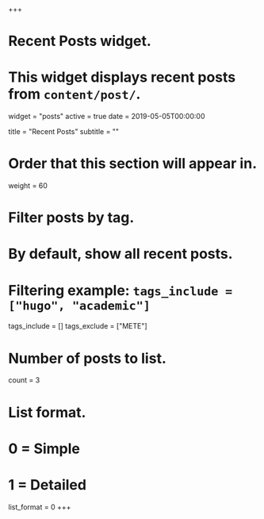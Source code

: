 +++
# Recent Posts widget.
# This widget displays recent posts from `content/post/`.
widget = "posts"
active = true
date = 2019-05-05T00:00:00

title = "Recent Posts"
subtitle = ""

# Order that this section will appear in.
weight = 60

# Filter posts by tag.
#  By default, show all recent posts.
#  Filtering example: `tags_include = ["hugo", "academic"]`
tags_include = []
tags_exclude = ["METE"]

# Number of posts to list.
count = 3

# List format.
#   0 = Simple
#   1 = Detailed
list_format = 0
+++


